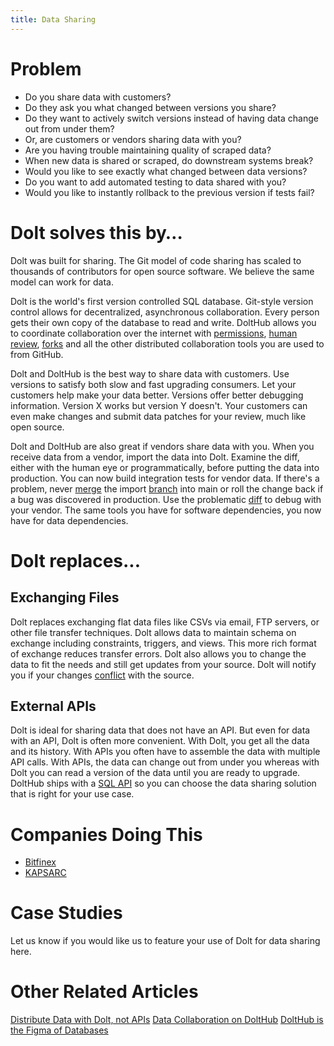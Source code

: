 ```yaml
---
title: Data Sharing
---
```


# Problem

* Do you share data with customers? 
* Do they ask you what changed between versions you share? 
* Do they want to actively switch versions instead of having data change out from under them? 
* Or, are customers or vendors sharing data with you? 
* Are you having trouble maintaining quality of scraped data?
* When new data is shared or scraped, do downstream systems break?
* Would you like to see exactly what changed between data versions?
* Do you want to add automated testing to data shared with you?
* Would you like to instantly rollback to the previous version if tests fail?

# Dolt solves this by…

Dolt was built for sharing. The Git model of code sharing has scaled to thousands of contributors for open source software. We believe the same model can work for data. 

Dolt is the world's first version controlled SQL database. Git-style version control allows for decentralized, asynchronous collaboration. Every person gets their own copy of the database to read and write. DoltHub allows you to coordinate collaboration over the internet with [permissions](../../concepts/dolthub/permissions.md), [human review](../../concepts/dolthub/prs.md), [forks](../../concepts/dolthub/forks.md) and all the other distributed collaboration tools you are used to from GitHub.

Dolt and DoltHub is the best way to share data with customers. Use versions to satisfy both slow and fast upgrading consumers. Let your customers help make your data better. Versions offer better debugging information. Version X works but version Y doesn't. Your customers can even make changes and submit data patches for your review, much like open source.

Dolt and DoltHub are also great if vendors share data with you. When you receive data from a vendor, import the data into Dolt. Examine the diff, either with the human eye or programmatically, before putting the data into production. You can now build integration tests for vendor data. If there's a problem, never [merge](../../concepts/dolt/git/merge.md) the import [branch](../../concepts/dolt/git/branch.md) into main or roll the change back if a bug was discovered in production. Use the problematic [diff](../../concepts/dolt/git/diff.md) to debug with your vendor. The same tools you have for software dependencies, you now have for data dependencies.

# Dolt replaces...

## Exchanging Files

Dolt replaces exchanging flat data files like CSVs via email, FTP servers, or other file transfer techniques. Dolt allows data to maintain schema on exchange including constraints, triggers, and views. This more rich format of exchange reduces transfer errors. Dolt also allows you to change the data to fit the needs and still get updates from your source. Dolt will notify you if your changes [conflict](../../concepts/dolt/git/conflicts.md) with the source.

## External APIs

Dolt is ideal for sharing data that does not have an API. But even for data with an API, Dolt is often more convenient. With Dolt, you get all the data and its history. With APIs you often have to assemble the data with multiple API calls. With APIs, the data can change out from under you whereas with Dolt you can read a version of the data until you are ready to upgrade. DoltHub ships with a [SQL API](../../products/dolthub/dolthub-api/sql.md) so you can choose the data sharing solution that is right for your use case.

# Companies Doing This

* [Bitfinex](https://www.bitfinex.com/) 
* [KAPSARC](https://www.kapsarc.org/)

# Case Studies

Let us know if you would like us to feature your use of Dolt for data sharing here.

# Other Related Articles

[Distribute Data with Dolt, not APIs](https://www.dolthub.com/blog/2020-05-18-distribute-dolt-not-api/)
[Data Collaboration on DoltHub](https://www.dolthub.com/blog/2020-10-05-data-collaboration-on-dolthub/)
[DoltHub is the Figma of Databases](https://www.dolthub.com/blog/2021-11-08-figma-of-databases/)